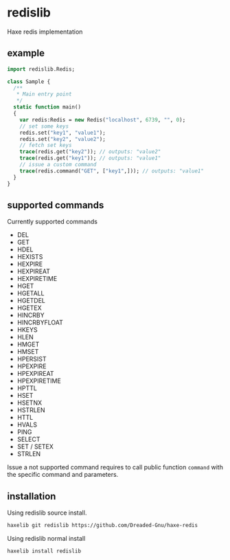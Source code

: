 # redislib

Haxe redis implementation

## example

```haxe
import redislib.Redis;

class Sample {
  /**
   * Main entry point
   */
  static function main()
  {
    var redis:Redis = new Redis("localhost", 6739, "", 0);
    // set some keys
    redis.set("key1", "value1");
    redis.set("key2", "value2");
    // fetch set keys
    trace(redis.get("key2")); // outputs: "value2"
    trace(redis.get("key1")); // outputs: "value1"
    // issue a custom command
    trace(redis.command("GET", ["key1",])); // outputs: "value1"
  }
}
```

## supported commands

Currently supported commands

* DEL
* GET
* HDEL
* HEXISTS
* HEXPIRE
* HEXPIREAT
* HEXPIRETIME
* HGET
* HGETALL
* HGETDEL
* HGETEX
* HINCRBY
* HINCRBYFLOAT
* HKEYS
* HLEN
* HMGET
* HMSET
* HPERSIST
* HPEXPIRE
* HPEXPIREAT
* HPEXPIRETIME
* HPTTL
* HSET
* HSETNX
* HSTRLEN
* HTTL
* HVALS
* PING
* SELECT
* SET / SETEX
* STRLEN

Issue a not supported command requires to call public function `command` with the specific command and parameters.

## installation

Using redislib source install.

```bash
haxelib git redislib https://github.com/Dreaded-Gnu/haxe-redis
```

Using redislib normal install

```bash
haxelib install redislib
```
